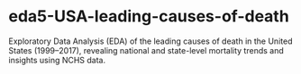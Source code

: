 # eda5-USA-leading-causes-of-death
Exploratory Data Analysis (EDA) of the leading causes of death in the United States (1999–2017), revealing national and state-level mortality trends and insights using NCHS data.
